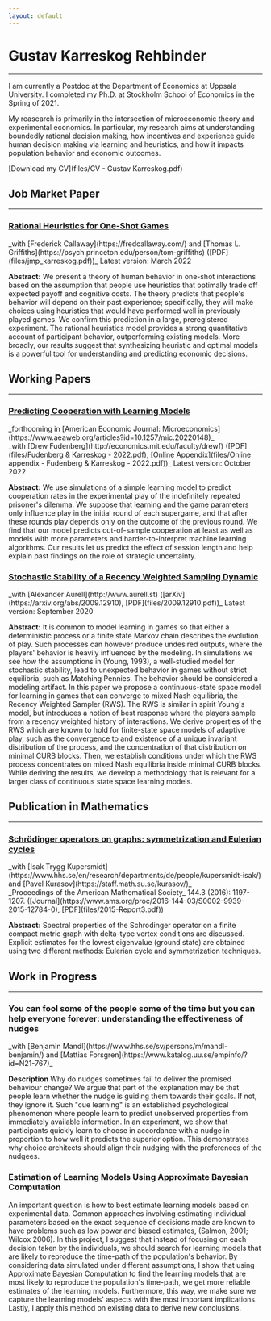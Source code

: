 ```yaml
---
layout: default
---
```


<!-- # Welcom to my web page -->
# Gustav Karreskog Rehbinder
<!-- ## About Me  -->
* * *

I am currently a Postdoc at the Department of Economics at Uppsala University. I completed my Ph.D. at Stockholm School of Economics in the Spring of 2021.

My reasearch is primarily in the intersection of microeconomic theory and experimental economics. In particular, my research aims at understanding boundedly rational decision making, how incentives and experience guide human decision making via learning and heuristics, and how it impacts population behavior and economic outcomes.

[Download my CV](files/CV - Gustav Karreskog.pdf)

## Job Market Paper
* * *

<h3 class="paper-title"><a href="files/jmp_karreskog.pdf">Rational Heuristics for One-Shot Games </a></h3>
_with [Frederick Callaway](https://fredcallaway.com/) and [Thomas L. Griffiths](https://psych.princeton.edu/person/tom-griffiths) ([PDF](files/jmp_karreskog.pdf))_ Latest version: March 2022

**Abstract:**
We present a theory of human behavior in one-shot interactions based on the assumption that people use heuristics that optimally trade off expected payoff and cognitive costs. The theory predicts that people's behavior will depend on their past experience; specifically, they will make choices using heuristics that would have performed well in previously played games. We confirm this prediction in a large, preregistered experiment. The rational heuristics model provides a strong quantitative account of participant behavior, outperforming existing models. More broadly, our results suggest that synthesizing heuristic and optimal models is a powerful tool for understanding and predicting economic decisions.

## Working Papers
* * *

<h3 class="paper-title"><a href="files/Fudenberg & Karreskog - 2022.pdf">Predicting Cooperation with Learning Models</a></h3>
_forthcoming in [American Economic Journal: Microeconomics](https://www.aeaweb.org/articles?id=10.1257/mic.20220148)_<br>
_with [Drew Fudenberg](http://economics.mit.edu/faculty/drewf) ([PDF](files/Fudenberg & Karreskog - 2022.pdf), [Online Appendix](files/Online appendix - Fudenberg & Karreskog - 2022.pdf))_ Latest version: October 2022

**Abstract:**
We use simulations of a simple learning model to predict cooperation rates in the experimental play of the indefinitely repeated prisoner's dilemma.  We suppose that learning and the game parameters only influence play in the initial round of each supergame, and that after these rounds play depends only on the outcome of the previous round.  We find that our model predicts out-of-sample cooperation at least as well as models with more parameters  and harder-to-interpret  machine learning algorithms.  Our results let us predict the effect of  session length and help explain  past findings on the role of strategic uncertainty. 
<div class="distance"></div>


<h3 class="paper-title"><a href="https://arxiv.org/abs/2009.12910">Stochastic Stability of a Recency Weighted Sampling Dynamic</a></h3>
_with [Alexander Aurell](http://www.aurell.st) ([arXiv](https://arxiv.org/abs/2009.12910), [PDF](files/2009.12910.pdf))_ Latest version: September 2020

**Abstract:**
It is common to model learning in games so that either a deterministic process or a finite state Markov chain describes the evolution of play. Such processes can however produce undesired outputs, where the players' behavior is heavily influenced by the modeling. In simulations we see how the assumptions in (Young, 1993), a well-studied model for stochastic stability, lead to unexpected behavior in games without strict equilibria, such as Matching Pennies. The behavior should be considered a modeling artifact. In this paper we propose a continuous-state space model for learning in games that can converge to mixed Nash equilibria, the Recency Weighted Sampler (RWS). The RWS is similar in spirit Young's model, but introduces a notion of best response where the players sample from a recency weighted history of interactions. We derive properties of the RWS which are known to hold for finite-state space models of adaptive play, such as the convergence to and existence of a unique invariant distribution of the process, and the concentration of that distribution on minimal CURB blocks. Then, we establish conditions under which the RWS process concentrates on mixed Nash equilibria inside minimal CURB blocks. While deriving the results, we develop a methodology that is relevant for a larger class of continuous state space learning models.

## Publication in Mathematics
* * *
<h3 class="paper-title"><a href="https://www.ams.org/proc/2016-144-03/S0002-9939-2015-12784-0/">Schrödinger operators on graphs: symmetrization and Eulerian cycles</a></h3>
_with [Isak Trygg Kupersmidt](https://www.hhs.se/en/research/departments/de/people/kupersmidt-isak/) and [Pavel Kurasov](https://staff.math.su.se/kurasov/)_<br>
_Proceedings of the American Mathematical Society_ 144.3 (2016): 1197-1207. ([Journal](https://www.ams.org/proc/2016-144-03/S0002-9939-2015-12784-0), [PDF](files/2015-Report3.pdf))

**Abstract:**
Spectral properties of the Schrodinger operator on a finite compact metric graph with delta-type vertex conditions are discussed. Explicit estimates for the lowest eigenvalue (ground state) are obtained using two different methods: Eulerian cycle and symmetrization techniques.


## Work in Progress
* * *
<h3 class="paper-title">You can fool some of the people some of the time but you can help everyone forever: understanding the effectiveness of nudges</h3>
_with [Benjamin Mandl](https://www.hhs.se/sv/persons/m/mandl-benjamin/) and [Mattias Forsgren](https://www.katalog.uu.se/empinfo/?id=N21-767)_

**Description**
Why do nudges sometimes fail to deliver the promised behaviour change? We argue that part of the explanation may be that people learn whether the nudge is guiding them towards their goals. If not, they ignore it. Such "cue learning" is an established psychological phenomenon where people learn to predict unobserved properties from immediately available information. In an experiment, we show that participants quickly learn to choose in accordance with a nudge in proportion to how well it predicts the superior option. This demonstrates why choice architects should align their nudging with the preferences of the nudgees.


<h3 class="paper-title"> Estimation of Learning Models Using Approximate Bayesian Computation</h3>
An important question is how to best estimate learning models based on experimental data. Common approaches involving estimating individual parameters based on the exact sequence of decisions made are known to have problems such as low power and biased estimates, (Salmon, 2001; Wilcox 2006). In this project, I suggest that instead of focusing on each decision taken by the individuals, we should search for learning models that are likely to reproduce the time-path of the population's behavior. By considering data simulated under different assumptions, I show that using Approximate Bayesian Computation to find the learning models that are most likely to reproduce the population's time-path, we get more reliable estimates of the learning models. Furthermore, this way, we make sure we capture the learning models' aspects with the most important implications. Lastly, I apply this method on existing data to derive new conclusions.
